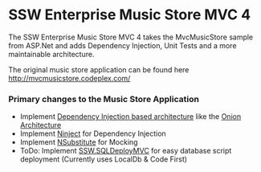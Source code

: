 SSW Enterprise Music Store MVC 4
==================================

The SSW Enterprise Music Store MVC 4 takes the MvcMusicStore sample from ASP.Net and adds Dependency Injection, Unit Tests and a more maintainable architecture.

The original music store application can be found here
<a href="http://mvcmusicstore.codeplex.com/" target="_new">http://mvcmusicstore.codeplex.com/</a>

### Primary changes to the Music Store Application
- Implement <a href="http://rules.ssw.com.au/SoftwareDevelopment/RulesToBetterMVC/Pages/Use-a-Dependency-Injection-Centric-Architecture.aspx" target="_new">Dependency Injection based architecture</a> like the <a href="http://jeffreypalermo.com/blog/the-onion-architecture-part-1/" target="_new">Onion Architecture</a>
- Implement <a href="http://www.ninject.org/" target="_new">Ninject</a> for Dependency Injection 
- Implement <a href="http://nsubstitute.github.io/" target="_new">NSubstitute</a> for Mocking
- ToDo: Implement <a href="http://sqldeploy.com/" target="_new">SSW.SQLDeployMVC</a> for easy database script deployment (Currently uses LocalDb & Code First)

